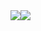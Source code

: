 <div style="display:flex;align-items:center;">
  <a href="https://github.com/anuraghazra/github-readme-stats">
    <img src="https://github-readme-stats.vercel.app/api?username=frankwatson&show_icons=true&theme=material-palenight&count_private=true&hide_border=true" />
  </a>
  <a href="https://github.com/anuraghazra/github-readme-stats">
    <img src="https://github-readme-stats.vercel.app/api/top-langs?username=frankwatson&show_icons=true&theme=material-palenight&hide_border=true&layout=compact" />
  </a>
</div>
